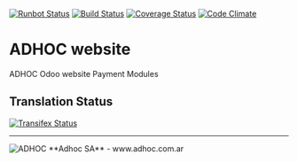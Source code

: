 [![Runbot Status](http://runbot.adhoc.com.ar/runbot/badge/flat/15/11.0.svg)](http://runbot.adhoc.com.ar/runbot/repo/github-com-ingadhoc-website-15)
[![Build Status](https://travis-ci.org/ingadhoc/website.svg?branch=11.0)](https://travis-ci.org/ingadhoc/website)
[![Coverage Status](https://coveralls.io/repos/ingadhoc/website/badge.png?branch=11.0)](https://coveralls.io/r/ingadhoc/website?branch=11.0)
[![Code Climate](https://codeclimate.com/github/ingadhoc/website/badges/gpa.svg)](https://codeclimate.com/github/ingadhoc/website)

# ADHOC website

ADHOC Odoo website Payment Modules

[//]: # (addons)
[//]: # (end addons)

Translation Status
------------------
[![Transifex Status](https://www.transifex.com/projects/p/ingadhoc-website-11-0/chart/image_png)](https://www.transifex.com/projects/p/ingadhoc-website-11-0)

----

<img alt="ADHOC" src="http://fotos.subefotos.com/83fed853c1e15a8023b86b2b22d6145bo.png" />
**Adhoc SA** - www.adhoc.com.ar
